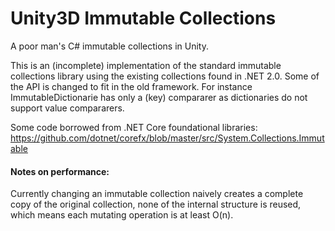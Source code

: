 # Unity3D Immutable Collections
A poor man's C# immutable collections in Unity.

This is an (incomplete) implementation of the standard immutable collections 
library using the existing collections found in .NET 2.0. Some of the API is
changed to fit in the old framework. For instance ImmutableDictionarie has
only a (key) compararer as dictionaries do not support value compararers.

Some code borrowed from .NET Core foundational libraries:
https://github.com/dotnet/corefx/blob/master/src/System.Collections.Immutable

#### Notes on performance:
Currently changing an immutable collection naively creates a complete copy
of the original collection, none of the internal structure is reused, 
which means each mutating operation is at least O(n).
